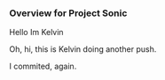 ### Overview for Project Sonic

Hello Im Kelvin

Oh, hi, this is Kelvin doing another push.

I commited, again.
